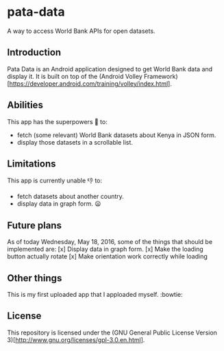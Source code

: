# pata-data
A way to access World Bank APIs for open datasets. 

## Introduction

Pata Data is an Android application designed to get World Bank data and display it. It is 
built on top of the (Android Volley Framework) [https://developer.android.com/training/volley/index.html].

## Abilities

This app has the superpowers :muscle: to:
* fetch (some relevant) World Bank datasets about Kenya in JSON form.
* display those datasets in a scrollable list.

## Limitations

This app is currently unable :-1: to:
* fetch datasets about another country.
* display data in graph form. :frowning:

## Future plans

As of today Wednesday, May 18, 2016, some of the things that should be implemented are:
[x] Display data in graph form.
[x] Make the loading button actually rotate
[x] Make orientation work correctly while loading

## Other things

This is my first uploaded app that I apploaded myself. :bowtie:

## License

This repository is licensed under the (GNU General Public License Version 3)[http://www.gnu.org/licenses/gpl-3.0.en.html].
